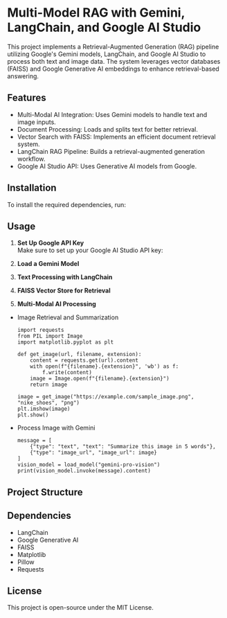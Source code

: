 # Multi-Model RAG with Gemini, LangChain, and Google AI Studio

This project implements a Retrieval-Augmented Generation (RAG) pipeline utilizing Google's Gemini models, LangChain, and Google AI Studio to process both text and image data. The system leverages vector databases (FAISS) and Google Generative AI embeddings to enhance retrieval-based answering.

## Features
- Multi-Modal AI Integration: Uses Gemini models to handle text and image inputs.
- Document Processing: Loads and splits text for better retrieval.
- Vector Search with FAISS: Implements an efficient document retrieval system.
- LangChain RAG Pipeline: Builds a retrieval-augmented generation workflow.
- Google AI Studio API: Uses Generative AI models from Google.

## Installation
To install the required dependencies, run:

## Usage

1. **Set Up Google API Key**  
   Make sure to set up your Google AI Studio API key:

2. **Load a Gemini Model**  

3. **Text Processing with LangChain**  

4. **FAISS Vector Store for Retrieval**  


5. **Multi-Modal AI Processing**  
- Image Retrieval and Summarization  
  ```
  import requests
  from PIL import Image
  import matplotlib.pyplot as plt

  def get_image(url, filename, extension):
      content = requests.get(url).content
      with open(f"{filename}.{extension}", 'wb') as f:
          f.write(content)
      image = Image.open(f"{filename}.{extension}")
      return image

  image = get_image("https://example.com/sample_image.png", "nike_shoes", "png")
  plt.imshow(image)
  plt.show()
  ```

- Process Image with Gemini  
  ```
  message = [
      {"type": "text", "text": "Summarize this image in 5 words"},
      {"type": "image_url", "image_url": image}
  ]
  vision_model = load_model("gemini-pro-vision")
  print(vision_model.invoke(message).content)
  ```

## Project Structure


## Dependencies
- LangChain
- Google Generative AI
- FAISS
- Matplotlib
- Pillow
- Requests

## License
This project is open-source under the MIT License.
